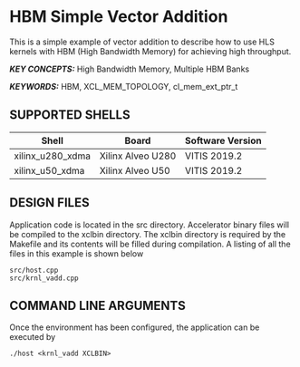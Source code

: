 HBM Simple Vector Addition
======================

This is a simple example of vector addition to describe how to use HLS kernels with HBM (High Bandwidth Memory) for achieving high throughput.

***KEY CONCEPTS:*** High Bandwidth Memory, Multiple HBM Banks

***KEYWORDS:*** HBM, XCL_MEM_TOPOLOGY, cl_mem_ext_ptr_t

## SUPPORTED SHELLS
Shell | Board             | Software Version
---------|-------------------|-----------------
xilinx_u280_xdma|Xilinx Alveo U280|VITIS 2019.2
xilinx_u50_xdma|Xilinx Alveo U50|VITIS 2019.2


##  DESIGN FILES
Application code is located in the src directory. Accelerator binary files will be compiled to the xclbin directory. The xclbin directory is required by the Makefile and its contents will be filled during compilation. A listing of all the files in this example is shown below

```
src/host.cpp
src/krnl_vadd.cpp
```

##  COMMAND LINE ARGUMENTS
Once the environment has been configured, the application can be executed by
```
./host <krnl_vadd XCLBIN>
```

